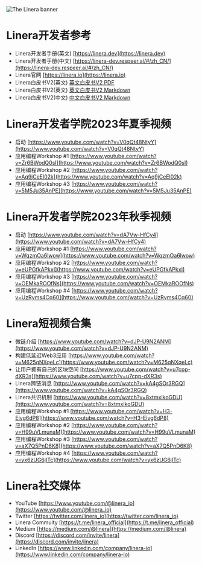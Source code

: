 ![The Linera banner](../README.assets/Linera-Header_1920x284px.svg)

# Linera开发者参考

- Linera开发者手册(英文) [https://linera.dev](https://linera.dev)
- Linera开发者手册(中文) [https://linera-dev.respeer.ai/#/zh_CN/](https://linera-dev.respeer.ai/#/zh_CN/)
- Linera官网 [https://linera.io](https://linera.io)
- Linera白皮书V2(英文) [英文白皮书V2 PDF](https://static1.squarespace.com/static/62d6e9b8bf6051136f934527/t/64ddbbe4cb495e1b1b37f678/1692253157602/Linera_whitepaper_v2.pdf)
- Linera白皮书V2(英文) [英文白皮书V2 Markdown](https://github.com/respeer-ai/linera-whitepaper/blob/master/LineraWhitepaperEN.md)
- Linera白皮书V2(中文) [中文白皮书V2 Markdown](https://github.com/respeer-ai/linera-whitepaper/blob/master/LineraWhitepaperCN.md)

# Linera开发者学院2023年夏季视频
- 启动 [https://www.youtube.com/watch?v=V0qQt48NtyY](https://www.youtube.com/watch?v=V0qQt48NtyY)
- 应用编程Workshop #1 [https://www.youtube.com/watch?v=Zr6BWodQ0sI](https://www.youtube.com/watch?v=Zr6BWodQ0sI)
- 应用编程Workshop #2 [https://www.youtube.com/watch?v=Aq9jCeEl02k](https://www.youtube.com/watch?v=Aq9jCeEl02k)
- 应用编程Workshop #3 [https://www.youtube.com/watch?v=5M5Ju35AnPE](https://www.youtube.com/watch?v=5M5Ju35AnPE)

# Linera开发者学院2023年秋季视频
- 启动 [https://www.youtube.com/watch?v=dA7Vw-HfCy4](https://www.youtube.com/watch?v=dA7Vw-HfCy4)
- 应用编程Workshop #1 [https://www.youtube.com/watch?v=WqzmOa6lwow](https://www.youtube.com/watch?v=WqzmOa6lwow)
- 应用编程Workshop #2 [https://www.youtube.com/watch?v=eUPGfkAPkxI](https://www.youtube.com/watch?v=eUPGfkAPkxI)
- 应用编程Workshop #3 [https://www.youtube.com/watch?v=OEMkaROOfNs](https://www.youtube.com/watch?v=OEMkaROOfNs)
- 应用编程Workshop #4 [https://www.youtube.com/watch?v=UzRyms4Cq60](https://www.youtube.com/watch?v=UzRyms4Cq60)

# Linera短视频合集
- 微链介绍 [https://www.youtube.com/watch?v=dJP-U9N2ANM](https://www.youtube.com/watch?v=dJP-U9N2ANM)
- 构建低延迟Web3应用 [https://www.youtube.com/watch?v=M625qNXqeLc](https://www.youtube.com/watch?v=M625qNXqeLc)
- 让用户拥有自己的区块空间 [https://www.youtube.com/watch?v=u7cpp-dXR3s](https://www.youtube.com/watch?v=u7cpp-dXR3s)
- Linera跨链消息 [https://www.youtube.com/watch?v=kA4gSOr3RGQ](https://www.youtube.com/watch?v=kA4gSOr3RGQ)
- Linera共识机制 [https://www.youtube.com/watch?v=8xtmxIkoGDU](https://www.youtube.com/watch?v=8xtmxIkoGDU)
- 应用编程Workshop #1 [https://www.youtube.com/watch?v=H3-Eivg6dP8](https://www.youtube.com/watch?v=H3-Eivg6dP8)
- 应用编程Workshop #2 [https://www.youtube.com/watch?v=H99uVLmunaM](https://www.youtube.com/watch?v=H99uVLmunaM)
- 应用编程Workshop #3 [https://www.youtube.com/watch?v=aX7Q5PnD6K8](https://www.youtube.com/watch?v=aX7Q5PnD6K8)
- 应用编程Workshop #4 [https://www.youtube.com/watch?v=yx6zUG6jITc](https://www.youtube.com/watch?v=yx6zUG6jITc)

# Linera社交媒体
- YouTube [https://www.youtube.com/@linera_io](https://www.youtube.com/@linera_io)
- Twitter [https://twitter.com/linera_io](https://twitter.com/linera_io)
- Linera Commuity [https://t.me/linera_official](https://t.me/linera_official)
- Medium [https://medium.com/@linera](https://medium.com/@linera)
- Discord [https://discord.com/invite/linera](https://discord.com/invite/linera)
- LinkedIn [https://www.linkedin.com/company/linera-io](https://www.linkedin.com/company/linera-io)

